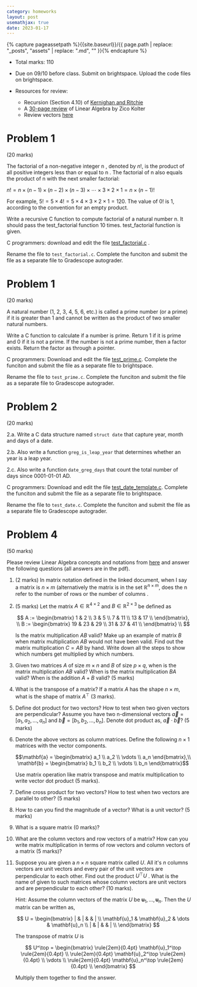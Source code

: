 ```yaml
---
category: homeworks
layout: post
usemathjax: true
date: 2023-01-17
---
```

{% capture pageassetpath %}{{site.baseurl}}/{{ page.path | replace: "_posts", "assets" | replace: ".md", "" }}{% endcapture %}

* Total marks: 110
* Due on 09/10 before class. Submit
  on brightspace. Upload the code files on brightspace.

* Resources for review:
    * Recursion (Section 4.10) of [Kernighan and Ritchie](https://archive.org/details/the-ansi-c-programming-language-by-brian-w.-kernighan-dennis-m.-ritchie.org/page/n1/mode/2up)
    * A [30-page review](http://cs229.stanford.edu/summer2020/cs229-linalg.pdf) of Linear Algebra by Zico Kolter
    * Review vectors [here](https://www.khanacademy.org/science/mechanics-essentials/xafb2c8d81b6e70e3:a-bullet-shot-from-a-gun-and-a-bullet-dropped-reach-the-ground-at-the-same-time-here-s-why)

# Problem 1
(20 marks)

The factorial of a non-negative integer n , denoted by $n!$, is the product of all positive integers less than or equal to n . The factorial of n also equals the product of n with the next smaller factorial:

$n ! = n × ( n − 1 ) × ( n − 2 ) × ( n − 3 ) × ⋯ × 3 × 2 × 1 = n × ( n − 1 ) !$

For example,
$5 ! = 5 × 4 ! = 5 × 4 × 3 × 2 × 1 = 120.$
The value of 0! is 1, according to the convention for an empty product.

Write a recursive C function to compute factorial of a natural number n. It should pass the test_factorial function 10 times. test_factorial function is given.

C programmers: download and edit the file [test_factorial.c]({{site.baseurl}}/assets/0000-00-02-prereq-hw/autograder/submission/test_factorial_template.c) .

Rename the file to `test_factorial.c`. Complete the funciton and submit the file as a separate file to Gradescope
autograder. 


# Problem 1
(20 marks)

A natural number (1, 2, 3, 4, 5, 6, etc.) is called a prime number (or a prime) if it is greater than 1 and cannot be written as the product of two smaller natural numbers.

Write a C function to calculate if a number is prime. Return 1 if it is prime and 0 if it is not a prime. If the number is not a prime number, then a factor exists. Return the factor as through a pointer.

C programmers: Download and edit the file [test_prime.c]({{site.baseurl}}/assets/0000-00-02-prereq-hw/autograder/submission/test_prime_template.c). Complete the funciton and submit the file as a separate file to brightspace.

Rename the file to `test_prime.c`. Complete the funciton and submit the file as a separate file to Gradescope
autograder. 

# Problem 2
(20 marks)

2.a. Write a C data structure named `struct date` that capture year, month and days of a date.

2.b. Also write a function `greg_is_leap_year` that determines whether an year is a leap year.

2.c. Also write a function `date_greg_days` that count the total number of days since 0001-01-01 AD.

C programmers: Download and edit the file [test_date_template.c]({{site.baseurl}}/assets/0000-00-02-prereq-hw/autograder/submission/test_date_template.c). Complete the funciton and submit the file as a separate file to brightspace.

Rename the file to `test_date.c`. Complete the funciton and submit the file as a separate file to Gradescope
autograder. 

<!--

# Problem 4: Probability and statistics
(30 marks)

1. Write the definitions of Random Variable, Expectation, and Variance. (5
   marks)
2. What is the difference between Expectation and a sample mean? When do they converge? (5 marks)
3. Write the three axioms (properties) of a Probability distribution (measure). (5 marks)
4. What is the difference between Probability density function,
   a Probability mass function and  Cumulative distribution function. (5
   marks)
5. Prove that for any Random Variable $X$, the variance $V(X) = E[X^2] - E[X]^2$. (5 marks)
6. Prove that $E[X^2] > 0$ (5 marks)

-->

<!-- 4. Prove that the expectation is a linear. $ E[\alpha X + \beta Y] = \alpha
   E[X] + \beta E[Y] $ for any real scalars $\alpha, \beta \in \mathbb{R}$ and random variables $X$ and $Y$ under conditions of finiteness (all integrals are finite). -->
<!-- 6. Define independent random variables. -->

<!--
# Problem 5

1. What is an unbiased estimator?
2. What the bias and variance of an estimator?
3. Let $X_1, X_2, \dots, X_n$ be a random sample of size n.
    1. Show that $X^2$ is a biased estimator for $\mu^2$.
    2. Find the amount of bias in this estimator.
    3. What happens to the bias as the sample size $n$ increases?
4. Aircrew escape systems are powered by a solid propellant. The burning rate of this propellant is an important product characteristic. Specifications require that the mean burning rate must be 50 cm/s. We know that the standard deviation of burning rate is $ \sigma = 2 cm/s$. The experimenter decides to specify a type I error probability or significance level of $\alpha = 0.05$. He selects a random sample of $n = 25$ and obtains a sample average burning rate of $x = 51.3 cm/s$. What conclusions should he draw?
-->

<!--
# Problem 6

Consider the data in [table-6-14.csv]({{ pageassetpath }}/table-6-14.csv), use C-programming to assist you in multiple linear regression, and answer the following questions. Use [regresssion.c]({{ pageassetpath }}/regression.c). It provides functions for reading csv file and plotting. They account 50 points of this assignment.
    1. Which of these six regressors will be kept in your final regression equation? Why? P-value = 0.10
    2. Find the regression coefficients for each regressor in your final equation.
    3. Give the overall multiple R for your final equation.
    4. Give the adjusted R square
    5. Out print your residual plots for your final regression equation and comment about your plots.
    -->

<!--
# Problem 5
(20 marks)

Resources: [Khan academy](https://www.khanacademy.org/math/multivariable-calculus)

1. Find the mininimum point the function $f(x) = x^2 - 6x + 33$ using
   calculus. Write the property of derivatives that made you reach the answer?
   (10 marks)

2. Find the mininimum point the function $f(x, y) = x^2 - 6x + y^2 - 8x - xy +
   33$ using calculus. Write the property of derivatives that made you reach
   the answer? (10 marks)

-->

# Problem 4
(50 marks)

Please review Linear Algebra concepts and notations from [here](http://cs229.stanford.edu/summer2020/cs229-linalg.pdf) and answer the following questions (all answers are in the pdf).

1. (2 marks) In matrix notation defined in the linked document, when I say a matrix is $n \times m$ (alternatively the matrix is in the set $\mathbb{R}^{n \times m}$, does the n refer to the number of rows or the number of columns .

2. (5 marks) Let the matrix $A \in \mathbb{R}^{4 \times 2}$ and $B \in \mathbb{R}^{2
   \times 3}$ be defined as

    $$
     A := \begin{bmatrix} 1 &  2 \\
                         3 &  5 \\
                          7 & 11 \\
                          13 & 17 \\
          \end{bmatrix}, \\
     B := \begin{bmatrix} 19 & 23 & 29 \\
                         31 & 37 & 41 \\
          \end{bmatrix} \\
    $$

    Is the matrix multiplication $AB$ valid? Make up an example of matrix $B$
    when matrix multiplication $AB$ would not have been valid. Find out the
    matrix multiplication $C = AB$ by hand. Write down all the steps to show
    which numbers get multiplied by which numbers.

3. Given two matrices $A$ of size $m \times n$ and $B$ of size $p \times q$,
   when is the matrix multiplication $AB$ valid? When is the matrix
   multiplication $BA$ valid? When is the addition $A + B$ valid? (5 marks)

4. What is the transpose of a matrix? If a matrix $A$ has the shape
   $n \times m$, what is the shape of matrix $A^\top$ (3 marks).

4. Define dot product for two vectors? How to test when two given vectors are
   perpendicular? Assume you have two n-dimensional vectors $\vec{a} = [a_1, a_2, \dots, a_n]$ and $\vec{b} = [b_1, b_2, \dots, b_n]$. Denote dot product as, $\vec{a} \cdot \vec{b}$? (5 marks)

5. Denote the above vectors as column matrices. Define the following $n \times
   1$ matrices with the vector components.

   $$\mathbf{a} = \begin{bmatrix} a_1 \\ a_2 \\ \vdots \\ a_n \end{bmatrix},\\
   \mathbf{b} = \begin{bmatrix} b_1 \\ b_2 \\ \vdots \\ b_n \end{bmatrix}$$

   Use matrix operation like matrix transpose and matrix multiplication to
   write vector dot product (5 marks).

8. Define cross product for two vectors? How to test when two vectors are
   parallel to other? (5 marks)

9. How to can you find the magnitude of a vector? What is a unit vector? (5
   marks)

10. What is a square matrix (0 marks)?

11. What are the column vectors and row vectors of a matrix? How can you write
    matrix multiplication in terms of row vectors and column vectors of a
    matrix (5 marks)?

12. Suppose you are given a $n \times n$ square matrix called $U$. All it's
    $n$ columns vectors are unit vectors and every pair of the unit vectors
    are perpendicular to each other. Find out the product $U^\top U$ . What is the name of given to such matrices whose column vectors
    are unit vectors and are perpendicular to each other? (10
    marks).

    Hint: Assume the column vectors of the matrix $U$ be $\mathbf{u}_1, \dots,
    \mathbf{u}_n$. Then the $U$ matrix can be written as,

    $$ U = \begin{bmatrix}
    | & | & & | \\
    \mathbf{u}_1 & \mathbf{u}_2 & \dots & \mathbf{u}_n \\
    | & | & & | \\
    \end{bmatrix}
    $$

    The transpose of matrix $U$ is

    $$ U^\top = \begin{bmatrix}
    \rule{2em}{0.4pt} \mathbf{u}_1^\top \rule{2em}{0.4pt} \\ \rule{2em}{0.4pt} \mathbf{u}_2^\top \rule{2em}{0.4pt} \\ \vdots \\
    \rule{2em}{0.4pt} \mathbf{u}_n^\top \rule{2em}{0.4pt} \\
    \end{bmatrix}
    $$

    Multiply them together to find the answer.
